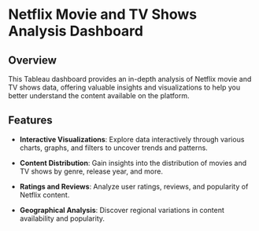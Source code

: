 # Netflix Movie and TV Shows Analysis Dashboard

 

## Overview

 

This Tableau dashboard provides an in-depth analysis of Netflix movie and TV shows data, offering valuable insights and visualizations to help you better understand the content available on the platform.

 

## Features

 

- **Interactive Visualizations**: Explore data interactively through various charts, graphs, and filters to uncover trends and patterns.

 

- **Content Distribution**: Gain insights into the distribution of movies and TV shows by genre, release year, and more.

 

- **Ratings and Reviews**: Analyze user ratings, reviews, and popularity of Netflix content.

 

- **Geographical Analysis**: Discover regional variations in content availability and popularity.

 



 


 



 



 


 
